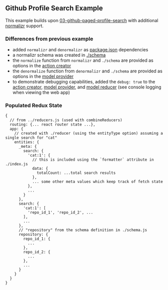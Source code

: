 Github Profile Search Example
--------------------------------------------------------
This example builds upon [03-github-paged-profile-search](../../../03-github-paged-profile-search) with additional [normalizr](https://github.com/paularmstrong/normalizr) support.


### Differences from previous example

* added `normalizr` and `denormalizr` as [package.json](../../package.json) dependencies
* a normalizr schema was created in [./schema](./schema.js)
* the `normalize` function from `normalizr` and `./schema` are provided as options in the [action creator](./actions.js)
* the `denormalize` function from `denormalizr` and `./schema` are provided as options in the [model provider](./index.js)
* to demonstrate debugging capabilities, added the `debug: true` to the [action creator](./actions.js), [model provider](./index.js), and [model reducer](./reducer.js) (see console logging when viewing the web app)

### Populated Redux State
```
{
  // from ../reducers.js (used with combineReducers)
  routing: {... react router state ...},
  app: {
    // created with ./reducer (using the entityType option) assuming a single search for "cat"
    entities: {
      _meta: {
        search: {
          'cat:1': {
            // this is included using the `formatter` attribute in ./index.js
            data: {
              totalCount: ...total search results
            },
            ... some other meta values which keep track of fetch state
          },
          ...
        }
      },
      search: {
        'cat:1': [
          'repo_id_1', 'repo_id_2', ...
        ],
        ...
      },
      // "repository" from the schema definition in ./schema.js
      repository: {
        repo_id_1: {
          ...
        },
        repo_id_2: {
          ...
        },
        ...
      }
    }
  }
}
```
